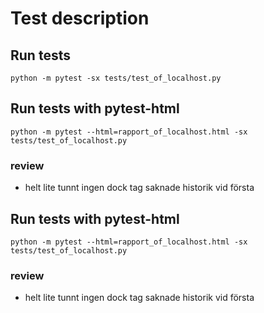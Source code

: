 # Test description
## Run tests 
```
python -m pytest -sx tests/test_of_localhost.py
```
## Run tests with pytest-html
```
python -m pytest --html=rapport_of_localhost.html -sx tests/test_of_localhost.py
```
### review
- helt lite tunnt ingen dock tag saknade historik vid första 

## Run tests with pytest-html
```
python -m pytest --html=rapport_of_localhost.html -sx tests/test_of_localhost.py
```
### review
- helt lite tunnt ingen dock tag saknade historik vid första 
